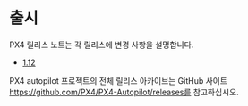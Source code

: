 # 출시

PX4 릴리스 노트는 각 릴리스에 변경 사항을 설명합니다.

* [1.12](../releases/1.12.md)

PX4 autopilot 프로젝트의 전체 릴리스 아카이브는 GitHub 사이트 https://github.com/PX4/PX4-Autopilot/releases를 참고하십시오.

